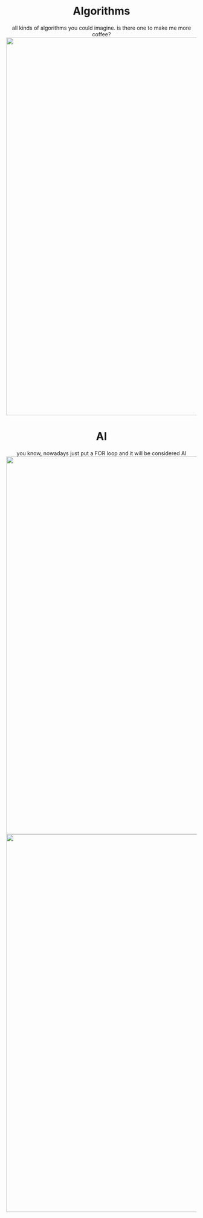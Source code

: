 <div align="center">
  
# Algorithms

all kinds of algorithms you could imagine.
is there one to make me more coffee?
<img src="https://user-images.githubusercontent.com/55017307/90693111-8e525480-e276-11ea-9691-5290018988dd.jpg" width="1000"/>

# AI

you know, nowadays just put a FOR loop and it will be considered AI
<img src="https://user-images.githubusercontent.com/55017307/90694947-cd35d980-e279-11ea-9c97-67b9eb05d224.gif" width="1000"/>
<img src="https://user-images.githubusercontent.com/55017307/90694222-90b5ae00-e278-11ea-8200-3f16e5165455.jpg" width="1000"/>


</div>
